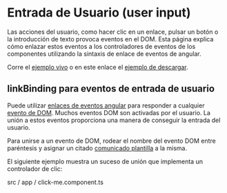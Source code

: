 # Entrada de Usuario \(user input\)

Las acciones del usuario, como hacer clic en un enlace, pulsar un botón o la introducción de texto provoca eventos en el  DOM. Esta página explica cómo enlazar estos eventos a los controladores de eventos de los componentes utilizando la sintaxis de enlace de eventos de angular.

Corre el [ejemplo vivo](https://angular.io/generated/live-examples/user-input/eplnkr.html) o en este enlace el [ejemplo de descargar](https://angular.io/generated/zips/user-input/user-input.zip).

## linkBinding para eventos de entrada de usuario

Puede utilizar [enlaces de eventos angular](https://angular.io/guide/template-syntax#event-binding) para responder a cualquier [evento de DOM](https://developer.mozilla.org/en-US/docs/Web/Events). Muchos eventos DOM son activadas por el usuario. La unión a estos eventos proporciona una manera de conseguir la entrada del usuario.

Para unirse a un evento de DOM, rodear el nombre del evento DOM entre paréntesis y asignar un citado [comunicado plantilla](https://angular.io/guide/template-syntax#template-statements) a la misma.

El siguiente ejemplo muestra un suceso de unión que implementa un controlador de clic:

src / app / click-me.component.ts

